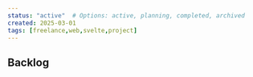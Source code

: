 ```yaml
---
status: "active"  # Options: active, planning, completed, archived
created: 2025-03-01
tags: [freelance,web,svelte,project]
---
```


## Backlog
